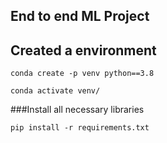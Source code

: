 ## End to end ML Project
## Created a environment
```
conda create -p venv python==3.8

conda activate venv/
```
###Install all necessary libraries
```
pip install -r requirements.txt
```


